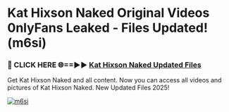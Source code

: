 # Kat Hixson Naked Original Videos 0nlyFans Leaked - Files Updated! (m6si)

<h3>🔴 CLICK HERE 🌐==►► <a href="https://tinyurl.com/yckcrads" rel="nofollow">Kat Hixson Naked Updated Files</a></h3>

Get Kat Hixson Naked and all content. Now you can access all videos and pictures of Kat Hixson Naked. New Updated Files 2025!

[![m6si](https://i.imgur.com/hpKpOFt.gif)](https://tinyurl.com/yckcrads)
